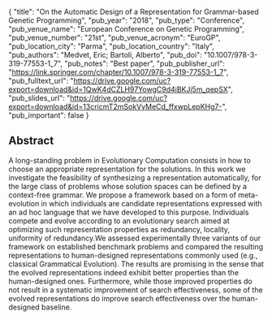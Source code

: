 {
  "title": "On the Automatic Design of a Representation for Grammar-based Genetic Programming",
  "pub_year": "2018",
  "pub_type": "Conference",
  "pub_venue_name": "European Conference on Genetic Programming",
  "pub_venue_number": "21st",
  "pub_venue_acronym": "EuroGP",
  "pub_location_city": "Parma",
  "pub_location_country": "Italy",
  "pub_authors": "Medvet, Eric; Bartoli, Alberto",
  "pub_doi": "10.1007/978-3-319-77553-1_7",
  "pub_notes": "Best paper",
  "pub_publisher_url": "https://link.springer.com/chapter/10.1007/978-3-319-77553-1_7",
  "pub_fulltext_url": "https://drive.google.com/uc?export=download&id=1QwK4dCZLH97YowgC9d4iBKJj5m_qepSX",
  "pub_slides_url": "https://drive.google.com/uc?export=download&id=13cricmT2mSokVyMeCd_ffxwpLepKHg7-",
  "pub_important": false
}

## Abstract
A long-standing problem in Evolutionary Computation consists in how to choose an appropriate representation for the solutions. In this work we investigate the feasibility of synthesizing a representation automatically, for the large class of problems whose solution spaces can be defined by a context-free grammar. We propose a framework based on a form of meta-evolution in which individuals are candidate representations expressed with an ad hoc language that we have developed to this purpose. Individuals compete and evolve according to an evolutionary search aimed at optimizing such representation properties as redundancy, locality, uniformity of redundancy.We assessed experimentally three variants of our framework on established benchmark problems and compared the resulting representations to human-designed representations commonly used (e.g., classical Grammatical Evolution). The results are promising in the sense that the evolved representations indeed exhibit better properties than the human-designed ones. Furthermore, while those improved properties do not result in a systematic improvement of search effectiveness, some of the evolved representations do improve search effectiveness over the human-designed baseline.
